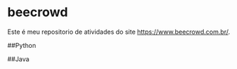 # beecrowd

Este é meu repositorio de atividades do site https://www.beecrowd.com.br/.

##Python

##Java
